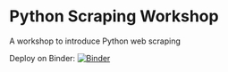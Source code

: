 # Python Scraping Workshop

A workshop to introduce Python web scraping

Deploy on Binder: [![Binder](https://mybinder.org/badge_logo.svg)](https://mybinder.org/v2/gh/DavidGinzberg/web-scraping-with-python/master)